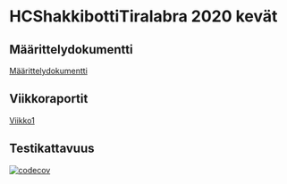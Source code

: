 # HCShakkibottiTiralabra 2020 kevät

## Määrittelydokumentti
[Määrittelydokumentti](https://github.com/Roeoeri/HCShakkibottiTiralabra/blob/master/dokumentaatio/Maarittelydokumentti.md)

## Viikkoraportit
[Viikko1](https://github.com/Roeoeri/HCShakkibottiTiralabra/blob/master/dokumentaatio/viikkoraportit/viikko1.md)

## Testikattavuus
[![codecov](https://codecov.io/gh/Roeoeri/HCShakkibottiTiralabra/branch/master/graph/badge.svg)](https://codecov.io/gh/Roeoeri/HCShakkibottiTiralabra)
